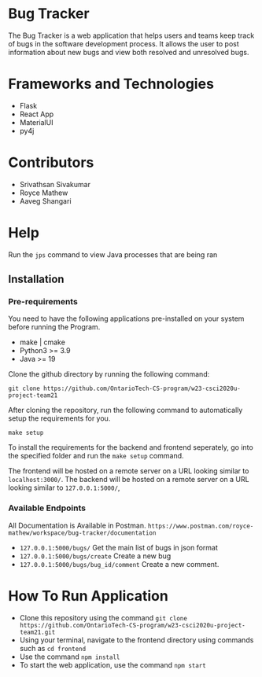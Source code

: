 # Bug Tracker
The Bug Tracker is a web application that helps users and teams keep track of bugs in the software development process. It allows the user to post information about new bugs and view both resolved and unresolved bugs.

# Frameworks and Technologies
- Flask
- React App
- MaterialUI
- py4j

# Contributors
- Srivathsan Sivakumar
- Royce Mathew
- Aaveg Shangari

# Help
Run the `jps` command to view Java processes that are being ran

## Installation
### Pre-requirements
You need to have the following applications pre-installed on your system before running the Program.
- make | cmake
- Python3 >= 3.9
- Java >= 19

Clone the github directory by running the following command: 
```
git clone https://github.com/OntarioTech-CS-program/w23-csci2020u-project-team21
```
After cloning the repository, run the following command to automatically setup the requirements for you. 
```
make setup
```
To install the requirements for the backend and frontend seperately, go into the specified folder and run the `make setup` command.

The frontend will be hosted on a remote server on a URL looking similar to `localhost:3000/`.
The backend will be hosted on a remote server on a URL looking similar to `127.0.0.1:5000/`,

### Available Endpoints
All Documentation is Available in Postman. `https://www.postman.com/royce-mathew/workspace/bug-tracker/documentation`
- `127.0.0.1:5000/bugs/` Get the main list of bugs in json format
- `127.0.0.1:5000/bugs/create` Create a new bug
- `127.0.0.1:5000/bugs/bug_id/comment` Create a new comment.

# How To Run Application

- Clone this repository using the command `git clone https://github.com/OntarioTech-CS-program/w23-csci2020u-project-team21.git`
- Using your terminal, navigate to the frontend directory using commands such as `cd frontend`
- Use the command `npm install`
- To start the web application, use the command `npm start`
